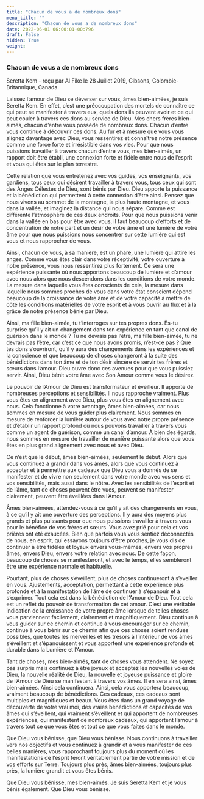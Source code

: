```yaml
---
title: "Chacun de vous a de nombreux dons"
menu_title: ""
description: "Chacun de vous a de nombreux dons"
date: 2022-06-01 06:00:01+00:796
draft: False
hidden: True
weight:
---
```

### Chacun de vous a de nombreux dons

Seretta Kem - reçu par Al Fike le 28 Juillet 2019, Gibsons, Colombie-Britannique, Canada.

Laissez l’amour de Dieu se déverser sur vous, âmes bien-aimées, je suis Seretta Kem. En effet, c’est une préoccupation des mortels de connaître ce qui peut se manifester à travers eux, quels dons ils peuvent avoir et ce qui peut couler à travers ces dons au service de Dieu. Mes chers frères bien-aimés, chacun d’entre vous possède de nombreux dons. Chacun d’entre vous continue à découvrir ces dons. Au fur et à mesure que vous vous alignez davantage avec Dieu, vous ressentirez et connaîtrez notre présence comme une force forte et irrésistible dans vos vies. Pour que nous puissions travailler à travers chacun d’entre vous, mes bien-aimés, un rapport doit être établi, une connexion forte et fidèle entre nous de l’esprit et vous qui êtes sur le plan terrestre.

Cette relation que vous entretenez avec vos guides, vos enseignants, vos gardiens, tous ceux qui désirent travailler à travers vous, tous ceux qui sont des Anges Célestes de Dieu, sont bénis par Dieu. Dieu apporte la puissance et la bénédiction qui permettent à cette connexion d’être ainsi. Pensez que nous vivons au sommet de la montagne, la plus haute montagne, et vous dans la vallée, et imaginez la distance qui nous sépare. Comme est différente l’atmosphère de ces deux endroits. Pour que nous puissions venir dans la vallée en bas pour être avec vous, il faut beaucoup d’efforts et de concentration de notre part et un désir de votre âme et une lumière de votre âme pour que nous puissions nous concentrer sur cette lumière qui est vous et nous rapprocher de vous.

Ainsi, chacun de vous, à sa manière, est un phare, une lumière qui attire les anges. Comme vous êtes clair dans votre réceptivité, votre ouverture à notre présence, vous nous ressentirez plus fortement. Ce sera une expérience puissante où nous apportons beaucoup de lumière et d’amour avec nous alors que nous descendons dans les conditions de votre monde. La mesure dans laquelle vous êtes conscients de cela, la mesure dans laquelle nous sommes proches de vous dans votre état conscient dépend beaucoup de la croissance de votre âme et de votre capacité à mettre de côté les conditions matérielles de votre esprit et à vous ouvrir au flux et à la grâce de notre présence bénie par Dieu.

Ainsi, ma fille bien-aimée, tu t’interroges sur tes propres dons. Es-tu surprise qu’il y ait un changement dans ton expérience en tant que canal de guérison dans le monde ? Tu ne devrais pas l’être, ma fille bien-aimée, tu ne devrais pas l’être, car c’est ce que nous avons promis, n’est-ce pas ? Que tes dons s’ouvriront, qu’il y aura des changements dans les expériences et la conscience et que beaucoup de choses changeront à la suite des bénédictions dans ton âme et de ton désir sincère de servir tes frères et sœurs dans l’amour. Dieu ouvre donc ces avenues pour que vous puissiez servir. Ainsi, Dieu bénit votre âme avec Son Amour comme vous le désirez.

Le pouvoir de l’Amour de Dieu est transformateur et éveilleur. Il apporte de nombreuses perceptions et sensibilités. Il nous rapproche vraiment. Plus vous êtes en alignement avec Dieu, plus vous êtes en alignement avec nous. Cela fonctionne à votre avantage, âmes bien-aimées, car nous sommes en mesure de vous guider plus clairement. Nous sommes en mesure de renforcer la lumière autour de vous avec notre propre présence et d’établir un rapport profond où nous pouvons travailler à travers vous comme un agent de guérison, comme un canal d’amour. À bien des égards, nous sommes en mesure de travailler de manière puissante alors que vous êtes en plus grand alignement avec nous et avec Dieu.

Ce n’est que le début, âmes bien-aimées, seulement le début. Alors que vous continuez à grandir dans vos âmes, alors que vous continuez à accepter et à permettre aux cadeaux que Dieu vous a donnés de se manifester et de vivre non seulement dans votre monde avec vos sens et vos sensibilités, mais aussi dans le nôtre. Avec les sensibilités de l’esprit et de l’âme, tant de choses peuvent être vues, peuvent se manifester clairement, peuvent être éveillées dans l’Amour.

Âmes bien-aimées, attendez-vous à ce qu’il y ait des changements en vous, à ce qu’il y ait une ouverture des perceptions. Il y aura des moyens plus grands et plus puissants pour que nous puissions travailler à travers vous pour le bénéfice de vos frères et sœurs. Vous avez prié pour cela et vos prières ont été exaucées. Bien que parfois vous vous sentiez déconnectés de nous, en esprit, qui essayons toujours d’être proches, je vous dis de continuer à être fidèles et loyaux envers vous-mêmes, envers vos propres âmes, envers Dieu, envers votre relation avec nous. De cette façon, beaucoup de choses se manifesteront, et avec le temps, elles sembleront être une expérience normale et habituelle.

Pourtant, plus de choses s’éveillent, plus de choses continueront à s’éveiller en vous. Ajustements, acceptation, permettant à cette expérience plus profonde et à la manifestation de l’âme de continuer à s’épanouir et à s’exprimer. Tout cela est dans la bénédiction de l’Amour de Dieu. Tout cela est un reflet du pouvoir de transformation de cet amour. C’est une véritable indication de la croissance de votre propre âme lorsque de telles choses vous parviennent facilement, clairement et magnifiquement. Dieu continue à vous guider sur ce chemin et continue à vous encourager sur ce chemin, continue à vous bénir sur ce chemin afin que ces choses soient rendues possibles, que toutes les merveilles et les trésors à l’intérieur de vos âmes s’éveillent et s’épanouissent et vous apportent une expérience profonde et durable dans la Lumière et l’Amour.

Tant de choses, mes bien-aimés, tant de choses vous attendent. Ne soyez pas surpris mais continuez à être joyeux et acceptez les nouvelles voies de Dieu, la nouvelle réalité de Dieu, la nouvelle et joyeuse puissance et gloire de l’Amour de Dieu se manifestant à travers vos âmes. Il en sera ainsi, âmes bien-aimées. Ainsi cela continuera. Ainsi, cela vous apportera beaucoup, vraiment beaucoup de bénédictions. Ces cadeaux, ces cadeaux sont multiples et magnifiques et beaux. Vous êtes dans un grand voyage de découverte de votre vrai moi, des vraies bénédictions et capacités de vos âmes qui s’éveillent, qui vraiment s’éveillent et qui apportent de nombreuses expériences, qui manifestent de nombreux cadeaux, qui apportent l’amour à travers tout ce que vous êtes et tout ce que vous faites dans le monde.

Que Dieu vous bénisse, que Dieu vous bénisse. Nous continuons à travailler vers nos objectifs et vous continuez à grandir et à vous manifester de ces belles manières, vous rapprochant toujours plus du moment où les manifestations de l’esprit feront véritablement partie de votre mission et de vos efforts sur Terre. Toujours plus près, âmes bien-aimées, toujours plus près, la lumière grandit et vous êtes bénis.

Que Dieu vous bénisse, mes bien-aimés. Je suis Seretta Kem et je vous bénis également. Que Dieu vous bénisse.
